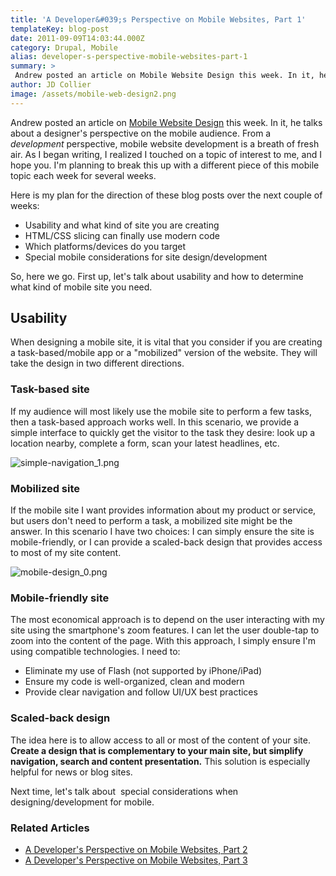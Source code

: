 ```yaml
---
title: 'A Developer&#039;s Perspective on Mobile Websites, Part 1'
templateKey: blog-post
date: 2011-09-09T14:03:44.000Z
category: Drupal, Mobile
alias: developer-s-perspective-mobile-websites-part-1
summary: > 
 Andrew posted an article on Mobile Website Design this week. In it, he talks about a designer's perspective on the mobile audience. From a development perspective, mobile website development is a breath of fresh air. As I began writing, I realized I touched on a topic of interest to me, and I hope you. I'm planning to break this up with a different piece of this mobile topic each week for several weeks.
author: JD Collier
image: /assets/mobile-web-design2.png
---
```


Andrew posted an article on [Mobile Website Design](/insights/mobile-website-design) this week. In it, he talks about a designer's perspective on the mobile audience. From a _development_ perspective, mobile website development is a breath of fresh air. As I began writing, I realized I touched on a topic of interest to me, and I hope you. I'm planning to break this up with a different piece of this mobile topic each week for several weeks.

Here is my plan for the direction of these blog posts over the next couple of weeks:

*   Usability and what kind of site you are creating
*   HTML/CSS slicing can finally use modern code
*   Which platforms/devices do you target
*   Special mobile considerations for site design/development

So, here we go. First up, let's talk about usability and how to determine what kind of mobile site you need.

Usability
---------

When designing a mobile site, it is vital that you consider if you are creating a task-based/mobile app or a "mobilized" version of the website. They will take the design in two different directions.

### Task-based site

If my audience will most likely use the mobile site to perform a few tasks, then a task-based approach works well. In this scenario, we provide a simple interface to quickly get the visitor to the task they desire: look up a location nearby, complete a form, scan your latest headlines, etc.

![simple-navigation_1.png](/sites/default/files/simple-navigation_1.png)

### Mobilized site

If the mobile site I want provides information about my product or service, but users don't need to perform a task, a mobilized site might be the answer. In this scenario I have two choices: I can simply ensure the site is mobile-friendly, or I can provide a scaled-back design that provides access to most of my site content.

![mobile-design_0.png](/sites/default/files/mobile-design_0.png)

### Mobile-friendly site

The most economical approach is to depend on the user interacting with my site using the smartphone's zoom features. I can let the user double-tap to zoom into the content of the page. With this approach, I simply ensure I'm using compatible technologies. I need to:

*   Eliminate my use of Flash (not supported by iPhone/iPad)
*   Ensure my code is well-organized, clean and modern
*   Provide clear navigation and follow UI/UX best practices

### Scaled-back design

The idea here is to allow access to all or most of the content of your site. **Create a design that is complementary to your main site, but simplify navigation, search and content presentation.** This solution is especially helpful for news or blog sites.

Next time, let's talk about  special considerations when designing/development for mobile.

### Related Articles

*   [A Developer's Perspective on Mobile Websites, Part 2](/insights/developer-s-perspective-mobile-websites-part-2)
*   [A Developer's Perspective on Mobile Websites, Part 3](/insights/developer-s-perspective-mobile-websites-part-3)